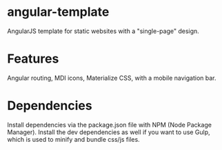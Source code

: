 # angular-template
AngularJS template for static websites with a "single-page" design.

# Features
Angular routing, MDI icons, Materialize CSS, with a mobile navigation bar.

# Dependencies
Install dependencies via the package.json file with NPM (Node Package Manager). Install the dev dependencies as well if you want to use Gulp, which is used to minify and bundle css/js files.
